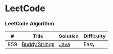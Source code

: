 LeetCode
========

### LeetCode Algorithm
| # | Title | Solution | Difficulty |
|---| ----- | -------- | ---------- |
|859|[Buddy Strings](https://leetcode.com/problems/buddy-strings/description/) | [Java](./algorithms/cpp/buddyStrings/BuddyStrings.cpp)|Easy|